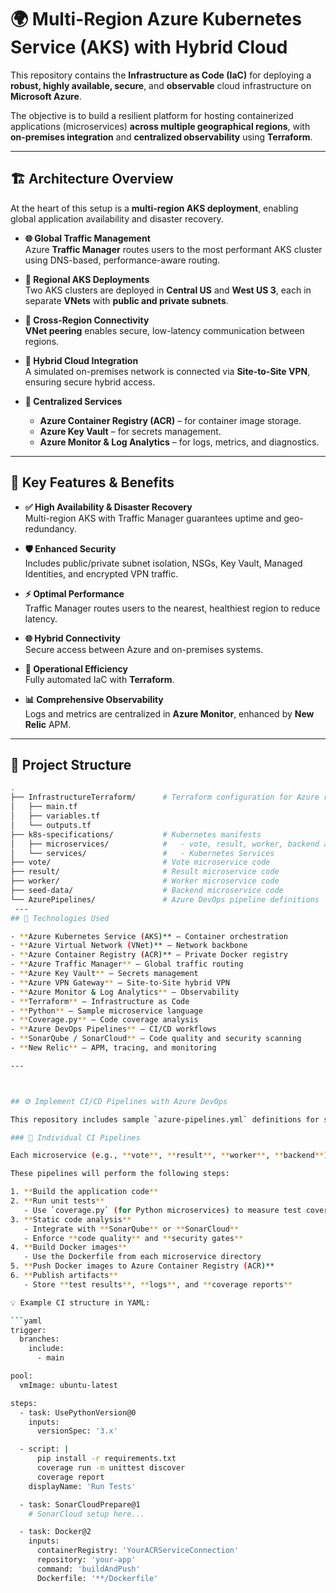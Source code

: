 # 🌍 Multi-Region Azure Kubernetes Service (AKS) with Hybrid Cloud

This repository contains the **Infrastructure as Code (IaC)** for deploying a **robust, highly available, secure**, and **observable** cloud infrastructure on **Microsoft Azure**.

The objective is to build a resilient platform for hosting containerized applications (microservices) **across multiple geographical regions**, with **on-premises integration** and **centralized observability** using **Terraform**.

---

## 🏗️ Architecture Overview

At the heart of this setup is a **multi-region AKS deployment**, enabling global application availability and disaster recovery.

- **🌐 Global Traffic Management**  
  Azure **Traffic Manager** routes users to the most performant AKS cluster using DNS-based, performance-aware routing.

- **📍 Regional AKS Deployments**  
  Two AKS clusters are deployed in **Central US** and **West US 3**, each in separate **VNets** with **public and private subnets**.

- **🔁 Cross-Region Connectivity**  
  **VNet peering** enables secure, low-latency communication between regions.

- **🏢 Hybrid Cloud Integration**  
  A simulated on-premises network is connected via **Site-to-Site VPN**, ensuring secure hybrid access.

- **🔐 Centralized Services**  
  - **Azure Container Registry (ACR)** – for container image storage.  
  - **Azure Key Vault** – for secrets management.  
  - **Azure Monitor & Log Analytics** – for logs, metrics, and diagnostics.

---

## 🌟 Key Features & Benefits

- **✅ High Availability & Disaster Recovery**  
  Multi-region AKS with Traffic Manager guarantees uptime and geo-redundancy.

- **🛡️ Enhanced Security**  
  Includes public/private subnet isolation, NSGs, Key Vault, Managed Identities, and encrypted VPN traffic.

- **⚡ Optimal Performance**  
  Traffic Manager routes users to the nearest, healthiest region to reduce latency.

- **🌐 Hybrid Connectivity**  
  Secure access between Azure and on-premises systems.

- **🤖 Operational Efficiency**  
  Fully automated IaC with **Terraform**.

- **📊 Comprehensive Observability**  
  Logs and metrics are centralized in **Azure Monitor**, enhanced by **New Relic** APM.

---
## 📁 Project Structure

```bash
.
├── InfrastructureTerraform/      # Terraform configuration for Azure resources
│   ├── main.tf
│   ├── variables.tf
│   └── outputs.tf
├── k8s-specifications/           # Kubernetes manifests
│   ├── microservices/            #   - vote, result, worker, backend apps
│   └── services/                 #   - Kubernetes Services
├── vote/                         # Vote microservice code
├── result/                       # Result microservice code
├── worker/                       # Worker microservice code
├── seed-data/                    # Backend microservice code
└── AzurePipelines/               # Azure DevOps pipeline definitions
 ---
## 🧰 Technologies Used

- **Azure Kubernetes Service (AKS)** – Container orchestration  
- **Azure Virtual Network (VNet)** – Network backbone  
- **Azure Container Registry (ACR)** – Private Docker registry  
- **Azure Traffic Manager** – Global traffic routing  
- **Azure Key Vault** – Secrets management  
- **Azure VPN Gateway** – Site-to-Site hybrid VPN  
- **Azure Monitor & Log Analytics** – Observability  
- **Terraform** – Infrastructure as Code  
- **Python** – Sample microservice language  
- **Coverage.py** – Code coverage analysis  
- **Azure DevOps Pipelines** – CI/CD workflows  
- **SonarQube / SonarCloud** – Code quality and security scanning  
- **New Relic** – APM, tracing, and monitoring

---



## ⚙️ Implement CI/CD Pipelines with Azure DevOps

This repository includes sample `azure-pipelines.yml` definitions for setting up **Continuous Integration (CI)** and **Continuous Delivery (CD)** using **Azure DevOps**.

### 🧪 Individual CI Pipelines

Each microservice (e.g., **vote**, **result**, **worker**, **backend**) should have a dedicated CI pipeline that is triggered on every code push.

These pipelines will perform the following steps:

1. **Build the application code**
2. **Run unit tests**
   - Use `coverage.py` (for Python microservices) to measure test coverage
3. **Static code analysis**
   - Integrate with **SonarQube** or **SonarCloud**
   - Enforce **code quality** and **security gates**
4. **Build Docker images**
   - Use the Dockerfile from each microservice directory
5. **Push Docker images to Azure Container Registry (ACR)**
6. **Publish artifacts**
   - Store **test results**, **logs**, and **coverage reports**

💡 Example CI structure in YAML:

```yaml
trigger:
  branches:
    include:
      - main

pool:
  vmImage: ubuntu-latest

steps:
  - task: UsePythonVersion@0
    inputs:
      versionSpec: '3.x'

  - script: |
      pip install -r requirements.txt
      coverage run -m unittest discover
      coverage report
    displayName: 'Run Tests'

  - task: SonarCloudPrepare@1
    # SonarCloud setup here...

  - task: Docker@2
    inputs:
      containerRegistry: 'YourACRServiceConnection'
      repository: 'your-app'
      command: 'buildAndPush'
      Dockerfile: '**/Dockerfile'
